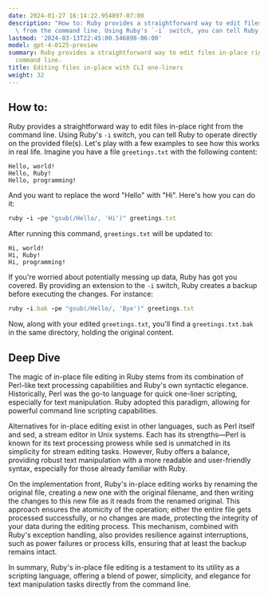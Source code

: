 ```yaml
---
date: 2024-01-27 16:14:22.954897-07:00
description: "How to: Ruby provides a straightforward way to edit files in-place right\
  \ from the command line. Using Ruby's `-i` switch, you can tell Ruby to operate\u2026"
lastmod: '2024-03-13T22:45:00.546898-06:00'
model: gpt-4-0125-preview
summary: Ruby provides a straightforward way to edit files in-place right from the
  command line.
title: Editing files in-place with CLI one-liners
weight: 32
---
```


## How to:
Ruby provides a straightforward way to edit files in-place right from the command line. Using Ruby's `-i` switch, you can tell Ruby to operate directly on the provided file(s). Let's play with a few examples to see how this works in real life. Imagine you have a file `greetings.txt` with the following content:

```
Hello, world!
Hello, Ruby!
Hello, programming!
```

And you want to replace the word "Hello" with "Hi". Here's how you can do it:

```Ruby
ruby -i -pe "gsub(/Hello/, 'Hi')" greetings.txt
```

After running this command, `greetings.txt` will be updated to:

```
Hi, world!
Hi, Ruby!
Hi, programming!
```

If you're worried about potentially messing up data, Ruby has got you covered. By providing an extension to the `-i` switch, Ruby creates a backup before executing the changes. For instance:

```Ruby
ruby -i.bak -pe "gsub(/Hello/, 'Bye')" greetings.txt
```

Now, along with your edited `greetings.txt`, you'll find a `greetings.txt.bak` in the same directory, holding the original content.

## Deep Dive
The magic of in-place file editing in Ruby stems from its combination of Perl-like text processing capabilities and Ruby's own syntactic elegance. Historically, Perl was the go-to language for quick one-liner scripting, especially for text manipulation. Ruby adopted this paradigm, allowing for powerful command line scripting capabilities.

Alternatives for in-place editing exist in other languages, such as Perl itself and sed, a stream editor in Unix systems. Each has its strengths—Perl is known for its text processing prowess while sed is unmatched in its simplicity for stream editing tasks. However, Ruby offers a balance, providing robust text manipulation with a more readable and user-friendly syntax, especially for those already familiar with Ruby.

On the implementation front, Ruby's in-place editing works by renaming the original file, creating a new one with the original filename, and then writing the changes to this new file as it reads from the renamed original. This approach ensures the atomicity of the operation; either the entire file gets processed successfully, or no changes are made, protecting the integrity of your data during the editing process. This mechanism, combined with Ruby's exception handling, also provides resilience against interruptions, such as power failures or process kills, ensuring that at least the backup remains intact.

In summary, Ruby's in-place file editing is a testament to its utility as a scripting language, offering a blend of power, simplicity, and elegance for text manipulation tasks directly from the command line.
